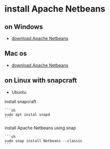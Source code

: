 # install Apache Netbeans

## on Windows

+ [download Apache Netbeans](https://netbeans.apache.org/download/)

## Mac os

+ [download Apache Netbeans](https://netbeans.apache.org/download/)

## on Linux with snapcraft

+ Ubuntu

install snapcraft

    ```sh
    sudo apt instal snapd
    ```

install Apache Netbeans using snap

    ```sh
    sudo snap install Netbeans --classic
    ```
